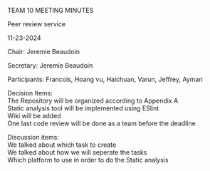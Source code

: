 TEAM 10 MEETING MINUTES

Peer review service

11-23-2024

Chair: Jeremie Beaudoin

Secretary: Jeremie Beaudoin

Participants: Francois, Hoang vu, Haichuan, Varun, Jeffrey, Ayman


Decision Items:
<br>The Repository will be organized according to Appendix A
<br>Static analysis tool will be implemented using ESlint
<br>Wiki will be added
<br>One last code review will be done as a team before the deadline

Discussion items:
<br>We talked about which task to create
<br>We talked about how we will seperate the tasks
<br>Which platform to use in order to do the Static analysis
